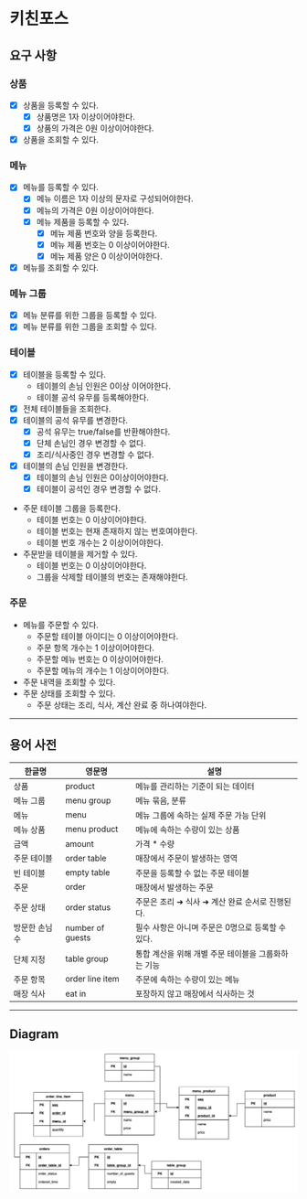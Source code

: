 # 키친포스

## 요구 사항

### 상품

- [x] 상품을 등록할 수 있다.
  - [x] 상품명은 1자 이상이어야한다. 
  - [x] 상품의 가격은 0원 이상이어야한다.
- [x] 상품을 조회할 수 있다.

### 메뉴

- [x] 메뉴를 등록할 수 있다.
  - [x] 메뉴 이름은 1자 이상의 문자로 구성되어야한다.
  - [x] 메뉴의 가격은 0원 이상이어야한다.
  - [x] 메뉴 제품을 등록할 수 있다.
    - [x] 메뉴 제품 번호와 양을 등록한다.
    - [x] 메뉴 제품 번호는 0 이상이어야한다.
    - [x] 메뉴 제품 양은 0 이상이어야한다.
- [x] 메뉴를 조회할 수 있다.

### 메뉴 그룹

- [x] 메뉴 분류를 위한 그룹을 등록할 수 있다.
- [x] 메뉴 분류를 위한 그룹을 조회할 수 있다.

### 테이블

- [x] 테이블을 등록할 수 있다.
  - 테이블의 손님 인원은 0이상 이어야한다.
  - 테이블 공석 유무를 등록해야한다.
- [x] 전체 테이블들을 조회한다.
- [x] 테이블의 공석 유무를 변경한다.
  - [x] 공석 유무는 true/false를 반환해야한다.
  - [x] 단체 손님인 경우 변경할 수 없다.
  - [x] 조리/식사중인 경우 변경할 수 없다.
- [x] 테이블의 손님 인원을 변경한다.
  - [x] 테이블의 손님 인원은 0이상이어야한다.
  - [x] 테이블이 공석인 경우 변경할 수 없다.

- 주문 테이블 그룹을 등록한다.
  - 테이블 번호는 0 이상이어야한다.
  - 테이블 번호는 현재 존재하지 않는 번호여야한다.
  - 테이블 번호 개수는 2 이상이어야한다. 
- 주문받을 테이블을 제거할 수 있다. 
  - 테이블 번호는 0 이상이어야한다.
  - 그룹을 삭제할 테이블의 번호는 존재해야한다.

### 주문

- 메뉴를 주문할 수 있다.
  - 주문할 테이블 아이디는 0 이상이어야한다.
  - 주문 항목 개수는 1 이상이어야한다.
  - 주문할 메뉴 번호는 0 이상이어야한다.
  - 주문할 메뉴의 개수는 1 이상이어야한다.
- 주문 내역을 조회할 수 있다.
- 주문 상태를 조회할 수 있다.
  - 주문 상태는 조리, 식사, 계산 완료 중 하나여야한다.
  

---

## 용어 사전

| 한글명 | 영문명 | 설명 |
| --- | --- | --- |
| 상품 | product | 메뉴를 관리하는 기준이 되는 데이터 |
| 메뉴 그룹 | menu group | 메뉴 묶음, 분류 |
| 메뉴 | menu | 메뉴 그룹에 속하는 실제 주문 가능 단위 |
| 메뉴 상품 | menu product | 메뉴에 속하는 수량이 있는 상품 |
| 금액 | amount | 가격 * 수량 |
| 주문 테이블 | order table | 매장에서 주문이 발생하는 영역 |
| 빈 테이블 | empty table | 주문을 등록할 수 없는 주문 테이블 |
| 주문 | order | 매장에서 발생하는 주문 |
| 주문 상태 | order status | 주문은 조리 ➜ 식사 ➜ 계산 완료 순서로 진행된다. |
| 방문한 손님 수 | number of guests | 필수 사항은 아니며 주문은 0명으로 등록할 수 있다. |
| 단체 지정 | table group | 통합 계산을 위해 개별 주문 테이블을 그룹화하는 기능 |
| 주문 항목 | order line item | 주문에 속하는 수량이 있는 메뉴 |
| 매장 식사 | eat in | 포장하지 않고 매장에서 식사하는 것 |
  

---

## Diagram

![image](./diagrame.png)
